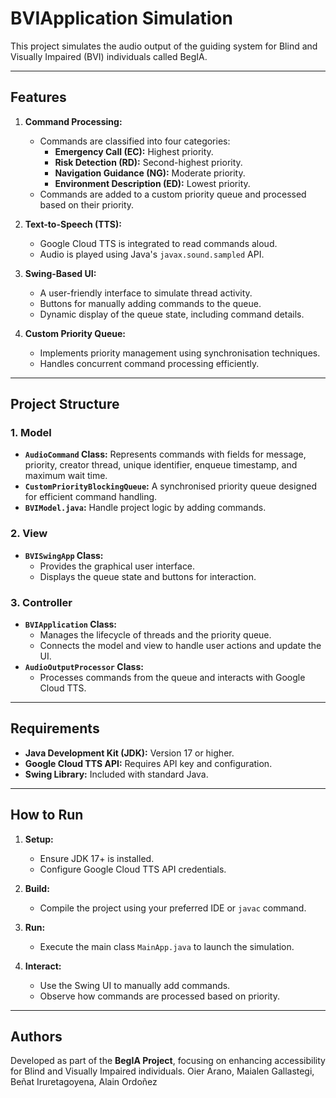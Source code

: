 # BVIApplication Simulation

This project simulates the audio output of the guiding system for Blind and Visually Impaired (BVI) individuals called BegIA.

---

## Features

1. **Command Processing:**
   - Commands are classified into four categories:
     - **Emergency Call (EC):** Highest priority.
     - **Risk Detection (RD):** Second-highest priority.
     - **Navigation Guidance (NG):** Moderate priority.
     - **Environment Description (ED):** Lowest priority.
   - Commands are added to a custom priority queue and processed based on their priority.

2. **Text-to-Speech (TTS):**
   - Google Cloud TTS is integrated to read commands aloud.
   - Audio is played using Java's `javax.sound.sampled` API.

3. **Swing-Based UI:**
   - A user-friendly interface to simulate thread activity.
   - Buttons for manually adding commands to the queue.
   - Dynamic display of the queue state, including command details.

4. **Custom Priority Queue:**
   - Implements priority management using synchronisation techniques.
   - Handles concurrent command processing efficiently.

---

## Project Structure

### 1. **Model**
- **`AudioCommand` Class:**
  Represents commands with fields for message, priority, creator thread, unique identifier, enqueue timestamp, and maximum wait time.
- **`CustomPriorityBlockingQueue`:**
  A synchronised priority queue designed for efficient command handling.
- **`BVIModel.java`:**
  Handle project logic by adding commands.

### 2. **View**
- **`BVISwingApp` Class:**
  - Provides the graphical user interface.
  - Displays the queue state and buttons for interaction.

### 3. **Controller**
- **`BVIApplication` Class:**
  - Manages the lifecycle of threads and the priority queue.
  - Connects the model and view to handle user actions and update the UI.
- **`AudioOutputProcessor` Class:**
  - Processes commands from the queue and interacts with Google Cloud TTS.

---

## Requirements

- **Java Development Kit (JDK):** Version 17 or higher.
- **Google Cloud TTS API:** Requires API key and configuration.
- **Swing Library:** Included with standard Java.

---

## How to Run

1. **Setup:**
   - Ensure JDK 17+ is installed.
   - Configure Google Cloud TTS API credentials.

2. **Build:**
   - Compile the project using your preferred IDE or `javac` command.

3. **Run:**
   - Execute the main class `MainApp.java` to launch the simulation.

4. **Interact:**
   - Use the Swing UI to manually add commands.
   - Observe how commands are processed based on priority.

---

## Authors
Developed as part of the **BegIA Project**, focusing on enhancing accessibility for Blind and Visually Impaired individuals.
Oier Arano, Maialen Gallastegi, Beñat Iruretagoyena, Alain Ordoñez

